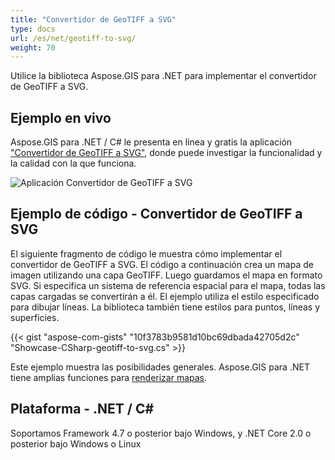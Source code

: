 ```yaml
---
title: "Convertidor de GeoTIFF a SVG"
type: docs
url: /es/net/geotiff-to-svg/
weight: 70
---
```


Utilice la biblioteca Aspose.GIS para .NET para implementar el convertidor de GeoTIFF a SVG.

## **Ejemplo en vivo**

Aspose.GIS para .NET / C# le presenta en línea y gratis la aplicación ["Convertidor de GeoTIFF a SVG"](https://products.aspose.app/gis/viewer/geotiff-to-svg), donde puede investigar la funcionalidad y la calidad con la que funciona.

![Aplicación Convertidor de GeoTIFF a SVG](viewer.png)

## **Ejemplo de código - Convertidor de GeoTIFF a SVG**

El siguiente fragmento de código le muestra cómo implementar el convertidor de GeoTIFF a SVG. El código a continuación crea un mapa de imagen utilizando una capa GeoTIFF. Luego guardamos el mapa en formato SVG. Si especifica un sistema de referencia espacial para el mapa, todas las capas cargadas se convertirán a él.
El ejemplo utiliza el estilo especificado para dibujar líneas. La biblioteca también tiene estilos para puntos, líneas y superficies.

{{< gist "aspose-com-gists" "10f3783b9581d10bc69dbada42705d2c" "Showcase-CSharp-geotiff-to-svg.cs" >}}

Este ejemplo muestra las posibilidades generales. Aspose.GIS para .NET tiene amplias funciones para [renderizar mapas](https://docs.aspose.com/gis/net/map-rendering/).

## **Plataforma - .NET / C#**

Soportamos Framework 4.7 o posterior bajo Windows, y .NET Core 2.0 o posterior bajo Windows o Linux
